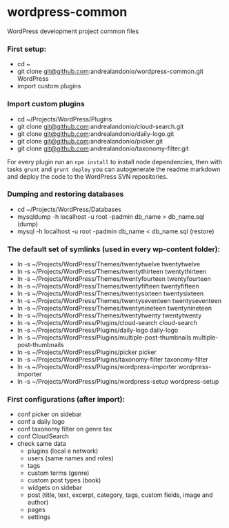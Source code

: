 # wordpress-common
WordPress development project common files

### First setup:
* cd ~
* git clone git@github.com:andrealandonio/wordpress-common.git WordPress
* import custom plugins

### Import custom plugins
* cd ~/Projects/WordPress/Plugins
* git clone git@github.com:andrealandonio/cloud-search.git
* git clone git@github.com:andrealandonio/daily-logo.git
* git clone git@github.com:andrealandonio/picker.git
* git clone git@github.com:andrealandonio/taxonomy-filter.git

For every plugin run an `npm install` to install node dependencies, then with tasks `grunt` and `grunt deploy` you can autogenerate the readme markdown and deploy the code to the WordPress SVN repositories.

### Dumping and restoring databases
* cd ~/Projects/WordPress/Databases
* mysqldump -h localhost -u root -padmin db_name > db_name.sql (dump)
* mysql -h localhost -u root -padmin db_name < db_name.sql (restore)

### The default set of symlinks (used in every wp-content folder):
* ln -s ~/Projects/WordPress/Themes/twentytwelve twentytwelve
* ln -s ~/Projects/WordPress/Themes/twentythirteen twentythirteen
* ln -s ~/Projects/WordPress/Themes/twentyfourteen twentyfourteen
* ln -s ~/Projects/WordPress/Themes/twentyfifteen twentyfifteen
* ln -s ~/Projects/WordPress/Themes/twentysixteen twentysixteen
* ln -s ~/Projects/WordPress/Themes/twentyseventeen twentyseventeen
* ln -s ~/Projects/WordPress/Themes/twentynineteen twentynineteen
* ln -s ~/Projects/WordPress/Themes/twentytwenty twentytwenty
* ln -s ~/Projects/WordPress/Plugins/cloud-search cloud-search
* ln -s ~/Projects/WordPress/Plugins/daily-logo daily-logo
* ln -s ~/Projects/WordPress/Plugins/multiple-post-thumbnails multiple-post-thumbnails
* ln -s ~/Projects/WordPress/Plugins/picker picker
* ln -s ~/Projects/WordPress/Plugins/taxonomy-filter taxonomy-filter
* ln -s ~/Projects/WordPress/Plugins/wordpress-importer wordpress-importer
* ln -s ~/Projects/WordPress/Plugins/wordpress-setup wordpress-setup

### First configurations (after import):
* conf picker on sidebar
* conf a daily logo
* conf taxonomy filter on genre tax
* conf CloudSearch
* check same data
  - plugins (local e network)
  - users (same names and roles)
  - tags
  - custom terms (genre)
  - custom post types (book)
  - widgets on sidebar
  - post (title, text, excerpt, category, tags, custom fields, image and author)
  - pages
  - settings
